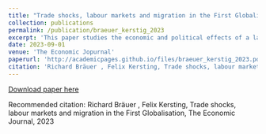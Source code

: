 ```yaml
---
title: "Trade shocks, labour markets and migration in the First Globalisation"
collection: publications
permalink: /publication/braeuer_kerstig_2023
excerpt: 'This paper studies the economic and political effects of a large trade shock in agriculture—the grain invasion from the Americas—in Prussia during the first globalisation (1870-1913). We show that this shock led to a decline in the employment rate and overall income. However, we do not observe declining per capita income and political polarization, which we explain by a strong migration response. Our results suggest that the negative and persistent effects of trade shocks we see today are not a universal feature of globalisation, but depend on labour mobility. For our analysis, we digitize data from Prussian industrial and agricultural censuses on the county level and combine it with national trade data at the product level. We exploit the cross-regional variation in cultivated crops within Prussia and instrument with Italian and US trade data to isolate exogenous variation.'
date: 2023-09-01
venue: 'The Economic Jopurnal'
paperurl: 'http://academicpages.github.io/files/braeuer_kerstig_2023.pdf'
citation: 'Richard Bräuer , Felix Kersting, Trade shocks, labour markets and migration in the First Globalisation, The Economic Journal, 2023'
---
```


[Download paper here](https://academic.oup.com/ej/advance-article/doi/10.1093/ej/uead068/7258817)

Recommended citation: Richard Bräuer , Felix Kersting, Trade shocks, labour markets and migration in the First Globalisation, The Economic Journal, 2023